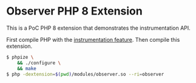 # Observer PHP 8 Extension

This is a PoC PHP 8 extension that demonstrates the instrumentation API.

First compile PHP with the [instrumentation feature](https://github.com/SammyK/php-src/tree/php-8-instrumentation-hooks). Then compile this extension.

```bash
$ phpize \
    && ./configure \
    && make
$ php -dextension=$(pwd)/modules/observer.so --ri=observer
```
